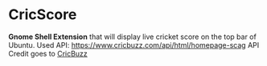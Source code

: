 # CricScore

**Gnome Shell Extension** that will display live cricket score on the top bar of Ubuntu.
Used API: https://www.cricbuzz.com/api/html/homepage-scag
API Credit goes to [CricBuzz](https://www.cricbuzz.com/)